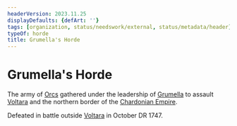 ```yaml
---
headerVersion: 2023.11.25
displayDefaults: {defArt: ''}
tags: [organization, status/needswork/external, status/metadata/header]
typeOf: horde
title: Grumella's Horde
---
```

# Grumella's Horde

The army of [Orcs](<../../species/children-of-the-embodied-gods/orcs/orcs.md>) gathered under the leadership of [Grumella](<../../people/orcs/grumella.md>) to assault [Voltara](<../../gazetteer/west-coast/chardonian-empire/northern-frontier/voltara.md>) and the northern border of the [Chardonian Empire](<../../gazetteer/west-coast/chardonian-empire/chardonian-empire.md>). 

Defeated in battle outside [Voltara](<../../gazetteer/west-coast/chardonian-empire/northern-frontier/voltara.md>) in October DR 1747. 
